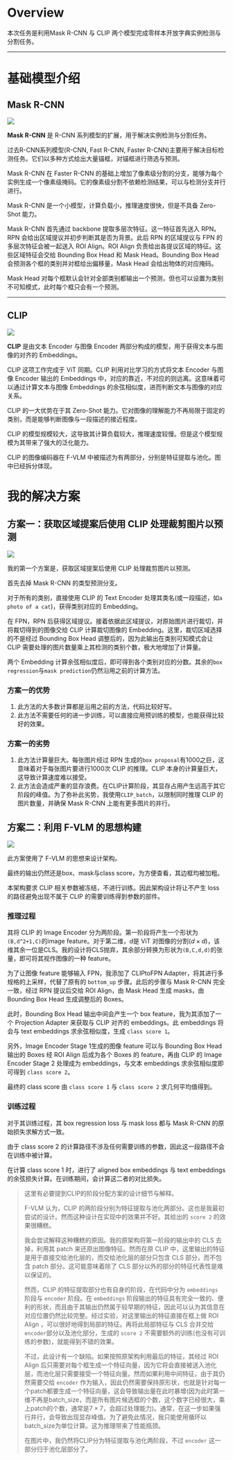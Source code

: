 # Overview

本次任务是利用Mask R-CNN 与 CLIP 两个模型完成零样本开放字典实例检测与分割任务。

---

# 基础模型介绍

## Mask R-CNN

![](./Mask_RCNN.png)

**Mask R-CNN** 是 R-CNN 系列模型的扩展，用于解决实例检测与分割任务。

过去R-CNN系列模型(R-CNN, Fast R-CNN, Faster R-CNN)主要用于解决目标检测任务。它们以多种方式给出大量锚框，对锚框进行筛选与预测。

Mask R-CNN 在 Faster R-CNN 的基础上增加了像素级分割的分支，能够为每个实例生成一个像素级掩码。它的像素级分割不依赖检测结果，可以与检测分支并行进行。

Mask R-CNN 是一个小模型，计算负载小，推理速度很快，但是不具备 Zero-Shot 能力。

Mask R-CNN 首先通过 backbone 提取多层次特征。这一特征首先送入 RPN。RPN 会给出区域提议并初步判断其是否为背景。此后 RPN 的区域提议与 FPN 的多层次特征会被一起送入 ROI Align。ROI Align 负责给出各提议区域的特征。这些区域特征会交给 Bounding Box Head 和 Mask Head。Bounding Box Head 会预测各个框的类别并对框给出偏移量，Mask Head 会给出物体的对应掩码。 

Mask Head 对每个框默认会针对全部类别都输出一个预测，但也可以设置为类别不可知模式，此时每个框只会有一个预测。

---

## CLIP

![](./CLIP.png)

**CLIP** 是由文本 Encoder 与图像 Encoder 两部分构成的模型，用于获得文本与图像的对齐的 Embeddings。

CLIP 这项工作完成于 ViT 同期。CLIP 利用对比学习的方式将文本 Encoder 与图像 Encoder 输出的 Embeddings 中，对应的靠近，不对应的则远离。这意味着可以通过计算文本与图像 Embeddings 的余弦相似度，进而判断文本与图像的对应关系。

CLIP 的一大优势在于其 Zero-Shot 能力。它对图像的理解能力不再局限于固定的类别，而是能够判断图像与一段描述的接近程度。

CLIP 的模型规模较大，这导致其计算负载较大，推理速度较慢。但是这个模型规模为其带来了强大的泛化能力。

CLIP 的图像编码器在 F-VLM 中被描述为有两部分，分别是特征提取与池化。图中已经拆分体现。

# 我的解决方案

## 方案一：获取区域提案后使用 CLIP 处理裁剪图片以预测

![](./MyMethod1.png)

我的第一个方案是，获取区域提案后使用 CLIP 处理裁剪图片以预测。

首先去掉 Mask R-CNN 的类型预测分支。

对于所有的类别，直接使用 CLIP 的 Text Encoder 处理其类名(或一段描述，如`a photo of a cat`)，获得类别对应的 Embedding。

在 FPN，RPN 后获得区域提议。接着依据此区域提议，对原始图片进行裁切，并将裁切得到的图像交给 CLIP 计算裁切图像的 Embedding。这里，裁切区域选择的不是经过 Bounding Box Head 调整后的，因为此输出在类别可知模式会让 CLIP 需要处理的图片数量乘上其检测的类别个数，极大地增加了计算量。

两个 Embedding 计算余弦相似度后，即可得到各个类别对应的分数。其余的`box regression`与`mask prediction`仍然沿用之前的计算方法。

### 方案一的优势

1. 此方法的大多数计算都是沿用之前的方法，代码比较好写。
2. 此方法不需要任何的进一步训练，可以直接应用预训练的模型，也能获得比较好的效果。

### 方案一的劣势
1. 此方法计算量巨大。每张图片经过 RPN 生成的`box proposal`有1000之巨，这意味着对于每张图片要进行1000次 CLIP 的推理。CLIP 本身的计算量巨大，这导致计算速度难以接受。
2. 此方法会造成严重的显存浪费。在CLIP计算阶段，其显存占用产生远高于其它阶段的峰值。为了弥补此劣势，我使用`CLIP_batch`，以限制同时推理 CLIP 的图片数量，并确保 Mask R-CNN 上能有更多图片的并行。

## 方案二：利用 F-VLM 的思想构建
![](./MyMethod2.png)

此方案使用了 F-VLM 的思想来设计架构。

最终的输出仍然还是box、mask与class score，为方便查看，其边框均被加粗。

本架构要求 CLIP 相关参数被冻结，不进行训练。因此架构设计将让不产生 loss 的路径避免出现不属于 CLIP 的需要训练得到参数的部件。

### 推理过程

其将 CLIP 的 Image Encoder 分为两阶段。第一阶段将产生一个形状为`(B,d^2+1,C)`的image feature。对于第二维，$d$是 ViT 对图像的分割($d\times d$)，该维其余一位是CLS。我的设计将CLS抛弃，其余部分转换为形状为`(B,C,d,d)`的张量，即可将其视作图像的一种 feature。

为了让图像 feature 能够输入 FPN，我添加了 CLIPtoFPN Adapter，将其进行多规格的上采样，代替了原有的 `bottom_up` 步骤。此后的步骤与 Mask R-CNN 完全一致，经过 RPN 提议后交给 ROI Align，由 Mask Head 生成 masks，由 Bounding Box Head 生成调整后的 Boxes。

此时，Bounding Box Head 输出中间会产生一个 box feature，我为其添加了一个 Projection Adapter 来获取与 CLIP 对齐的 embeddings。此 embeddings 将会与 text embeddings 求余弦相似度，生成 `class score 1`。

另外，Image Encoder Stage 1生成的图像 feature 可以与 Bounding Box Head 输出的 Boxes 经 ROI Align 后成为各个 Boxes 的 feature，再由 CLIP 的 Image Encoder Stage 2 处理成为 embeddings，与文本 embeddings 求余弦相似度即可得到 `class score 2`。

最终的 class score 由 `class score 1` 与 `class score 2` 求几何平均值得到。

### 训练过程

对于其训练过程，其 box regression loss 与 mask loss 都与 Mask R-CNN 的原始损失求解方式一致。

由于 class score 2 的计算路径不涉及任何需要训练的参数，因此这一段路径不会在训练中被计算。

在计算 class score 1 时，进行了 aligned box embeddings 与 text embeddings 的余弦损失计算。在训练期间，会计算这二者的对比损失。

> 这里有必要提到CLIP的阶段分配方案的设计细节与解释。
> 
> F-VLM 认为，CLIP 的两阶段分别为特征提取与池化两部分。这也是我最初尝试的设计。然而这种设计在实现中的效果并不好。其给出的 `score 2` 的效果很糟糕。
> 
> 我会尝试解释这种糟糕的原因。我的原架构将第一阶段的输出中的 CLS 去掉，利用其 patch 来还原出图像特征。然而在原 CLIP 中，这里输出的特征是用于直接交给池化层的，而交给池化层的部分只包含 CLS 部分，而不包含 patch 部分。这可能意味着除了 CLS 部分以外的部分的特征代表性是难以保证的。
> 
> 然而，CLIP 的特征提取部分也有自身的阶段，在代码中分为 `embeddings` 阶段与 `encoder` 阶段。在 `embeddings` 阶段输出的特征具有完全一致的、便利的形状，而且由于其输出仍然属于较早期的特征，因此可以认为其信息在对应位置仍然比较完整。经过实验，对这里输出的特征直接在框上做 ROI Align ，可以很好地得到局部的特征。再将此局部特征与 CLS 合并交给`encoder`部分以及池化部分，生成的 `score 2` 不需要额外的训练(也没有可训练的参数)，就能得到不错的效果。
> 
> 不过，此设计有一个缺陷。如果按照原架构利用最后的特征，其经过 ROI Align 后只需要对每个框生成一个特征向量，因为它将会直接被送入池化层，而池化层只需要接受一个特征向量。然而如果利用中间特征，由于其仍然需要交给 `encoder` 作为输入，因此仍然需要保持原形状，也就是针对每一个patch都要生成一个特征向量，这会导致输出量在此时暴增(因为此时第一维不再是batch_size，而是所有图片候选框的个数，这个数字已经很大，乘上patch的个数，通常是$7\times 7$，会超过处理能力)。通常，在这一步如果强行并行，会导致出现显存峰值。为了避免此情况，我只能使用循环以batch_size为单位计算。这为推理带来了性能瓶颈。
> 
> 在图片中，我仍然将CLIP分为特征提取与池化两阶段，不过 `encoder` 这一部分归于池化层部分了。


